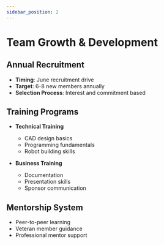 ```yaml
---
sidebar_position: 2
---
```


# Team Growth & Development

## Annual Recruitment
- **Timing**: June recruitment drive
- **Target**: 6-8 new members annually
- **Selection Process**: Interest and commitment based

## Training Programs
- **Technical Training**
  - CAD design basics
  - Programming fundamentals
  - Robot building skills
  
- **Business Training**
  - Documentation
  - Presentation skills
  - Sponsor communication

## Mentorship System
- Peer-to-peer learning
- Veteran member guidance
- Professional mentor support 